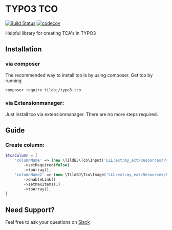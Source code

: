 # TYPO3 TCO
[![Build Status](https://travis-ci.org/TildBJ/typo3-tco.svg?branch=master)](https://travis-ci.org/TildBJ/typo3-tco)
[![codecov](https://codecov.io/gh/TildBJ/typo3-tco/branch/master/graph/badge.svg)](https://codecov.io/gh/TildBJ/typo3-tco)

Helpful library for creating TCA's in TYPO3

## Installation

### via composer

The recommended way to install tco is by using composer.
Get tco by running
```sh
composer require tildbj/typo3-tco
```

### via Extensionmanager:

Just install tco via extensionmanager. There are no more steps required.

## Guide

### Create column:

```php
$tcaColumn = [
    'columnName' => (new \TildBJ\Tco\Input('LLL:ext:my_ext/Resources/Private/Language/locallang_db.xlf:columnName'))
        ->setRequired(false)
        ->toArray(),
    'columnName2' => (new \TildBJ\Tco\Image('LLL:ext:my_ext/Resources/Private/Language/locallang_db.xlf:columnName2', 'columnName2'))
        ->enableLink()
        ->setMaxItems(1)
        ->toArray(),
]
```

## Need Support?

Feel free to ask your questions on [Slack](https://typo3.slack.com/messages/C62CW8EJ0)